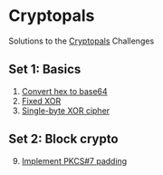 # Cryptopals

Solutions to the [Cryptopals](https://cryptopals.com/) Challenges


## Set 1: Basics

1. [Convert hex to base64](solutions/set1/challenge1)
2. [Fixed XOR](solutions/set1/challenge2)
3. [Single-byte XOR cipher](solutions/set1/challenge3)


## Set 2: Block crypto

9. [Implement PKCS#7 padding](solutions/set2/challenge9)
